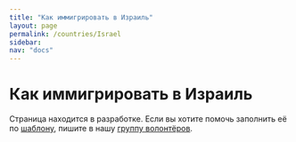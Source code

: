 ```yaml
---
title: "Как иммигрировать в Израиль"
layout: page
permalink: /countries/Israel
sidebar:
nav: "docs"
---
```


# Как иммигрировать в Израиль

Страница находится в разработке. Если вы хотите помочь заполнить её по [шаблону](/template), пишите в нашу [группу волонтёров](https://t.me/+FHi3FnJaoWJkMDAx).
